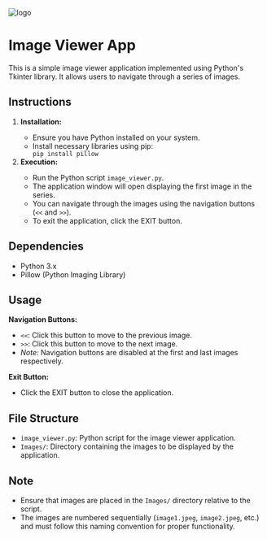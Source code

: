 ![logo](https://github.com/Muhammad-Maaiz/Image-Viewer-App/assets/157501398/df528069-61ae-4e42-8bfd-c7b3317f3b92)

<h1>Image Viewer App</h1>

<p>This is a simple image viewer application implemented using Python's Tkinter library. It allows users to navigate through a series of images.</p>

<h2>Instructions</h2>

<ol>
    <li><strong>Installation:</strong></li>
    <ul>
        <li>Ensure you have Python installed on your system.</li>
        <li>Install necessary libraries using pip:</li>
        <code>pip install pillow</code>
    </ul>
    <li><strong>Execution:</strong></li>
    <ul>
        <li>Run the Python script <code>image_viewer.py</code>.</li>
        <li>The application window will open displaying the first image in the series.</li>
        <li>You can navigate through the images using the navigation buttons (<code>&lt;&lt;</code> and <code>&gt;&gt;</code>).</li>
        <li>To exit the application, click the EXIT button.</li>
    </ul>
</ol>

<h2>Dependencies</h2>
<ul>
    <li>Python 3.x</li>
    <li>Pillow (Python Imaging Library)</li>
</ul>

<h2>Usage</h2>

<p><strong>Navigation Buttons:</strong></p>
<ul>
    <li><code>&lt;&lt;</code>: Click this button to move to the previous image.</li>
    <li><code>&gt;&gt;</code>: Click this button to move to the next image.</li>
    <li><em>Note:</em> Navigation buttons are disabled at the first and last images respectively.</li>
</ul>

<p><strong>Exit Button:</strong></p>
<ul>
    <li>Click the EXIT button to close the application.</li>
</ul>

<h2>File Structure</h2>
<ul>
    <li><code>image_viewer.py</code>: Python script for the image viewer application.</li>
    <li><code>Images/</code>: Directory containing the images to be displayed by the application.</li>
</ul>

<h2>Note</h2>
<ul>
    <li>Ensure that images are placed in the <code>Images/</code> directory relative to the script.</li>
    <li>The images are numbered sequentially (<code>image1.jpeg</code>, <code>image2.jpeg</code>, etc.) and must follow this naming convention for proper functionality.</li>
</ul>
